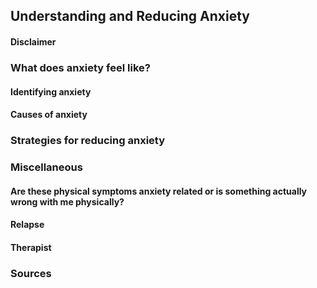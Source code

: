 ## Understanding and Reducing Anxiety

#### Disclaimer

### What does anxiety feel like?

#### Identifying anxiety

#### Causes of anxiety

### Strategies for reducing anxiety

### Miscellaneous

#### Are these physical symptoms anxiety related or is something actually wrong with me physically?

#### Relapse

#### Therapist

### Sources
